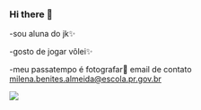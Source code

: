 ### Hi there 👋

-sou aluna do jk✨

-gosto de jogar vôlei✨

-meu passatempo é fotografar🔭 
email de contato milena.benites.almeida@escola.pr.gov.br

![](https://i.pinimg.com/originals/79/23/f7/7923f7ee4706d9d0f11e500e1095bd66.jpg)


<!--

**benites06/benites06** is a ✨ _special_ ✨ repository because its `README.md` (this file) appears on your GitHub profile.

Here are some ideas to get you started:

- 🔭 I’m currently working on ...
- 🌱 I’m currently learning ...
- 👯 I’m looking to collaborate on ...
- 🤔 I’m looking for help with ...
- 💬 Ask me about ...
- 📫 How to reach me: ...
- 😄 Pronouns: ...
- ⚡ Fun fact: ...
-->
